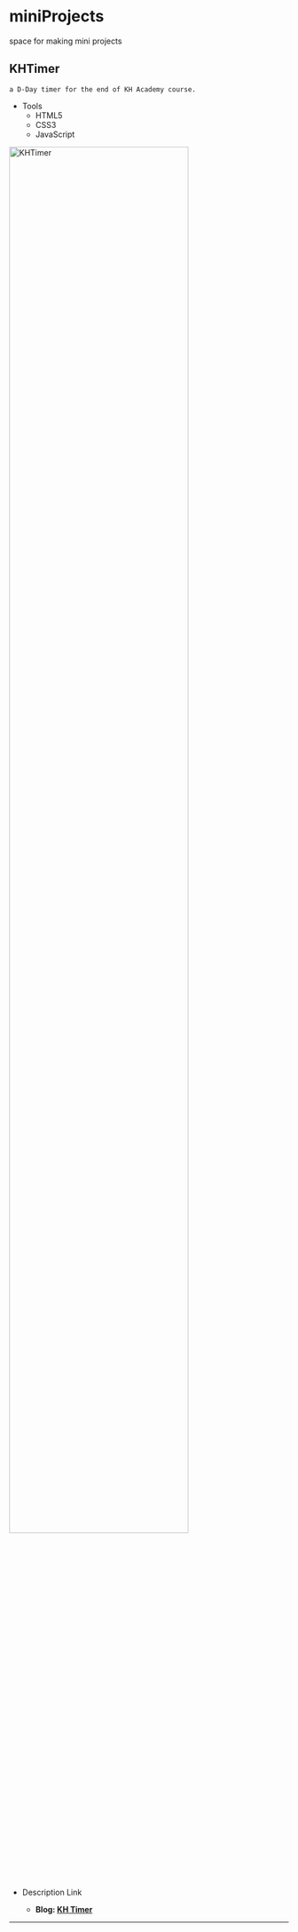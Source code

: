 # miniProjects

space for making mini projects

   

## KHTimer

```
a D-Day timer for the end of KH Academy course.
```



* Tools
    * HTML5
    * CSS3
    * JavaScript

<img width="80%" src="https://user-images.githubusercontent.com/83811729/128401653-e4197a0e-a9d5-4b09-baf3-e516d6506754.png" title="KHTimer" alt="KHTimer"/>

* Description Link

  * **Blog: [KH Timer][Blog Link]**

[Blog Link]: https://blog.naver.com/ekankr2/222417168076

-----------------------------------
